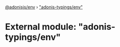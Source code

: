 [@adonisjs/env](../README.md) › ["adonis-typings/env"](_adonis_typings_env_.md)

# External module: "adonis-typings/env"


